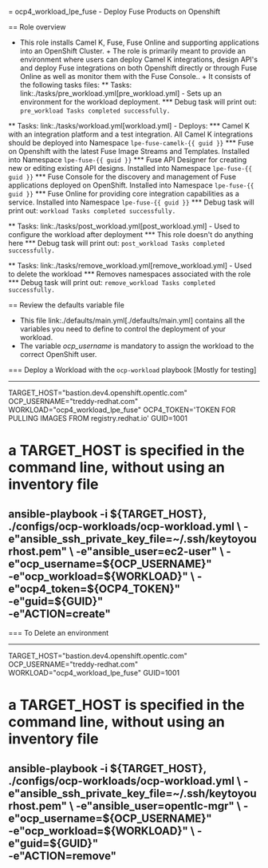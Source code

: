 = ocp4_workload_lpe_fuse - Deploy Fuse Products on Openshift

== Role overview

* This role installs Camel K, Fuse, Fuse Online and supporting applications into an OpenShift Cluster. +
The role is primarily meant to provide an environment where users can deploy Camel K integrations, design API's and deploy Fuse integrations on both Openshift directly or through Fuse Online as well as monitor them with the Fuse Console.. +
It consists of the following tasks files:
** Tasks: link:./tasks/pre_workload.yml[pre_workload.yml] - Sets up an
 environment for the workload deployment.
*** Debug task will print out: `pre_workload Tasks completed successfully.`

** Tasks: link:./tasks/workload.yml[workload.yml] - Deploys:
*** Camel K with an integration platform and a test integration.  All Camel K integrations should be deployed into Namespace `lpe-fuse-camelk-{{ guid }}`
*** Fuse on Openshift with the latest Fuse Image Streams and Templates. Installed into Namespace `lpe-fuse-{{ guid }}`
*** Fuse API Designer for creating new or editing existing API designs. Installed into Namespace `lpe-fuse-{{ guid }}`
*** Fuse Console for the discovery and management of Fuse applications deployed on OpenShift. Installed into Namespace `lpe-fuse-{{ guid }}`
*** Fuse Online for providing core integration capabilities as a service. Installed into Namespace `lpe-fuse-{{ guid }}`
*** Debug task will print out: `workload Tasks completed successfully.`

** Tasks: link:./tasks/post_workload.yml[post_workload.yml] - Used to
 configure the workload after deployment
*** This role doesn't do anything here
*** Debug task will print out: `post_workload Tasks completed successfully.`

** Tasks: link:./tasks/remove_workload.yml[remove_workload.yml] - Used to
 delete the workload
*** Removes namespaces associated with the role
*** Debug task will print out: `remove_workload Tasks completed successfully.`


== Review the defaults variable file

* This file link:./defaults/main.yml[./defaults/main.yml] contains all the variables you need to define to control the deployment of your workload.
* The variable *ocp_username* is mandatory to assign the workload to the correct OpenShift user.

=== Deploy a Workload with the `ocp-workload` playbook [Mostly for testing]

----
TARGET_HOST="bastion.dev4.openshift.opentlc.com"
OCP_USERNAME="treddy-redhat.com"
WORKLOAD="ocp4_workload_lpe_fuse"
OCP4_TOKEN='TOKEN FOR PULLING IMAGES FROM registry.redhat.io'
GUID=1001

# a TARGET_HOST is specified in the command line, without using an inventory file
ansible-playbook -i ${TARGET_HOST}, ./configs/ocp-workloads/ocp-workload.yml \
    -e"ansible_ssh_private_key_file=~/.ssh/keytoyourhost.pem" \
    -e"ansible_user=ec2-user" \
    -e"ocp_username=${OCP_USERNAME}" \
    -e"ocp_workload=${WORKLOAD}" \
    -e"ocp4_token=${OCP4_TOKEN}" \
    -e"guid=${GUID}" \
    -e"ACTION=create"
----

=== To Delete an environment

----
TARGET_HOST="bastion.dev4.openshift.opentlc.com"
OCP_USERNAME="treddy-redhat.com"
WORKLOAD="ocp4_workload_lpe_fuse"
GUID=1001

# a TARGET_HOST is specified in the command line, without using an inventory file
ansible-playbook -i ${TARGET_HOST}, ./configs/ocp-workloads/ocp-workload.yml \
    -e"ansible_ssh_private_key_file=~/.ssh/keytoyourhost.pem" \
    -e"ansible_user=opentlc-mgr" \
    -e"ocp_username=${OCP_USERNAME}" \
    -e"ocp_workload=${WORKLOAD}" \
    -e"guid=${GUID}" \
    -e"ACTION=remove"
----


